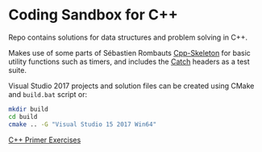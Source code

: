 # Coding Sandbox for C++

Repo contains solutions for data structures and problem solving in C++.

Makes use of some parts of Sébastien Rombauts [Cpp-Skeleton](https://github.com/SRombauts/cpp-skeleton) for basic utility functions such as timers, and includes the [Catch](https://github.com/catchorg/Catch2) headers as a test suite.

Visual Studio 2017 projects and solution files can be created using CMake and `build.bat` script or:

```bash
mkdir build
cd build
cmake .. -G "Visual Studio 15 2017 Win64"
```


[C++ Primer Exercises](https://github.com/jaege/Cpp-Primer-5th-Exercises)
